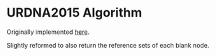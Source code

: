 # URDNA2015 Algorithm

Originally implemented [here](https://github.com/digitalbazaar/rdf-canonize).

Slightly reformed to also return the reference sets of each blank node.

